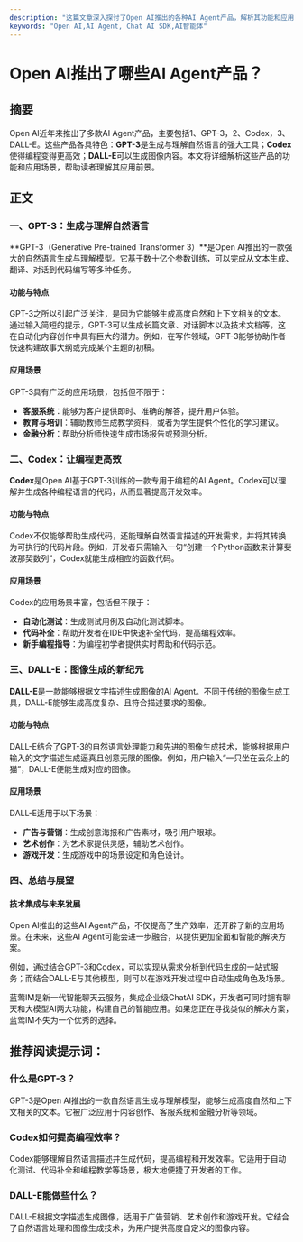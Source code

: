 ```yaml
---
description: "这篇文章深入探讨了Open AI推出的各种AI Agent产品，解析其功能和应用场景。"
keywords: "Open AI,AI Agent, Chat AI SDK,AI智能体"
---
```

# Open AI推出了哪些AI Agent产品？

## 摘要
Open AI近年来推出了多款AI Agent产品，主要包括1、GPT-3，2、Codex，3、DALL-E。这些产品各具特色：**GPT-3**是生成与理解自然语言的强大工具；**Codex**使得编程变得更高效；**DALL-E**可以生成图像内容。本文将详细解析这些产品的功能和应用场景，帮助读者理解其应用前景。

## 正文

### 一、GPT-3：生成与理解自然语言

**GPT-3（Generative Pre-trained Transformer 3）**是Open AI推出的一款强大的自然语言生成与理解模型。它基于数十亿个参数训练，可以完成从文本生成、翻译、对话到代码编写等多种任务。

#### 功能与特点

GPT-3之所以引起广泛关注，是因为它能够生成高度自然和上下文相关的文本。通过输入简短的提示，GPT-3可以生成长篇文章、对话脚本以及技术文档等，这在自动化内容创作中具有巨大的潜力。例如，在写作领域，GPT-3能够协助作者快速构建故事大纲或完成某个主题的初稿。

#### 应用场景

GPT-3具有广泛的应用场景，包括但不限于：
- **客服系统**：能够为客户提供即时、准确的解答，提升用户体验。
- **教育与培训**：辅助教师生成教学资料，或者为学生提供个性化的学习建议。
- **金融分析**：帮助分析师快速生成市场报告或预测分析。

### 二、Codex：让编程更高效

**Codex**是Open AI基于GPT-3训练的一款专用于编程的AI Agent。Codex可以理解并生成各种编程语言的代码，从而显著提高开发效率。

#### 功能与特点

Codex不仅能够帮助生成代码，还能理解自然语言描述的开发需求，并将其转换为可执行的代码片段。例如，开发者只需输入一句“创建一个Python函数来计算斐波那契数列”，Codex就能生成相应的函数代码。

#### 应用场景

Codex的应用场景丰富，包括但不限于：
- **自动化测试**：生成测试用例及自动化测试脚本。
- **代码补全**：帮助开发者在IDE中快速补全代码，提高编程效率。
- **新手编程指导**：为编程初学者提供实时帮助和代码示范。

### 三、DALL-E：图像生成的新纪元

**DALL-E**是一款能够根据文字描述生成图像的AI Agent。不同于传统的图像生成工具，DALL-E能够生成高度复杂、且符合描述要求的图像。

#### 功能与特点

DALL-E结合了GPT-3的自然语言处理能力和先进的图像生成技术，能够根据用户输入的文字描述生成逼真且创意无限的图像。例如，用户输入“一只坐在云朵上的猫”，DALL-E便能生成对应的图像。

#### 应用场景

DALL-E适用于以下场景：
- **广告与营销**：生成创意海报和广告素材，吸引用户眼球。
- **艺术创作**：为艺术家提供灵感，辅助艺术创作。
- **游戏开发**：生成游戏中的场景设定和角色设计。

### 四、总结与展望

#### 技术集成与未来发展

Open AI推出的这些AI Agent产品，不仅提高了生产效率，还开辟了新的应用场景。在未来，这些AI Agent可能会进一步融合，以提供更加全面和智能的解决方案。

例如，通过结合GPT-3和Codex，可以实现从需求分析到代码生成的一站式服务；而结合DALL-E与其他模型，则可以在游戏开发过程中自动生成角色及场景。

蓝莺IM是新一代智能聊天云服务，集成企业级ChatAI SDK，开发者可同时拥有聊天和大模型AI两大功能，构建自己的智能应用。如果您正在寻找类似的解决方案，蓝莺IM不失为一个优秀的选择。

## 推荐阅读提示词：

### **什么是GPT-3？**

GPT-3是Open AI推出的一款自然语言生成与理解模型，能够生成高度自然和上下文相关的文本。它被广泛应用于内容创作、客服系统和金融分析等领域。

### **Codex如何提高编程效率？**

Codex能够理解自然语言描述并生成代码，提高编程和开发效率。它适用于自动化测试、代码补全和编程教学等场景，极大地便捷了开发者的工作。

### **DALL-E能做些什么？**

DALL-E根据文字描述生成图像，适用于广告营销、艺术创作和游戏开发。它结合了自然语言处理和图像生成技术，为用户提供高度自定义的图像内容。

